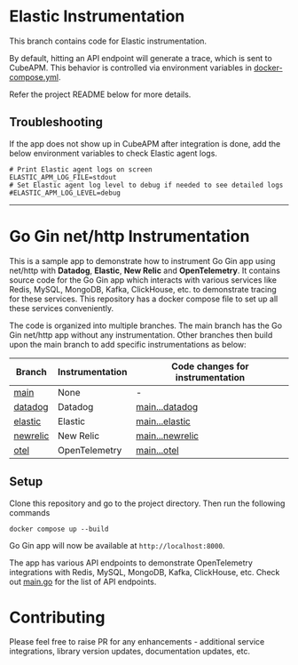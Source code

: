 # Elastic Instrumentation

This branch contains code for Elastic instrumentation.

By default, hitting an API endpoint will generate a trace, which is sent to CubeAPM. This behavior is controlled via environment variables in [docker-compose.yml](docker-compose.yml).

Refer the project README below for more details.

## Troubleshooting

If the app does not show up in CubeAPM after integration is done, add the below environment variables to check Elastic agent logs.

```shell
# Print Elastic agent logs on screen
ELASTIC_APM_LOG_FILE=stdout
# Set Elastic agent log level to debug if needed to see detailed logs
#ELASTIC_APM_LOG_LEVEL=debug
```

---

# Go Gin net/http Instrumentation

This is a sample app to demonstrate how to instrument Go Gin app using net/http with **Datadog**, **Elastic**, **New Relic** and **OpenTelemetry**. It contains source code for the Go Gin app which interacts with various services like Redis, MySQL, MongoDB, Kafka, ClickHouse, etc. to demonstrate tracing for these services. This repository has a docker compose file to set up all these services conveniently.

The code is organized into multiple branches. The main branch has the Go Gin net/http app without any instrumentation. Other branches then build upon the main branch to add specific instrumentations as below:

| Branch                                                                                         | Instrumentation | Code changes for instrumentation                                                                                |
| ---------------------------------------------------------------------------------------------- | --------------- | --------------------------------------------------------------------------------------------------------------- |
| [main](https://github.com/cubeapm/sample_app_go_gin_http/tree/main)         | None            | -                                                                                                               |
| [datadog](https://github.com/cubeapm/sample_app_go_gin_http/tree/datadog) | Datadog       | [main...datadog](https://github.com/cubeapm/sample_app_go_gin_http/compare/main...datadog) |
| [elastic](https://github.com/cubeapm/sample_app_go_gin_http/tree/elastic)         | Elastic   | [main...elastic](https://github.com/cubeapm/sample_app_go_gin_http/compare/main...elastic)         |
| [newrelic](https://github.com/cubeapm/sample_app_go_gin_http/tree/newrelic) | New Relic       | [main...newrelic](https://github.com/cubeapm/sample_app_go_gin_http/compare/main...newrelic) |
| [otel](https://github.com/cubeapm/sample_app_go_gin_http/tree/otel)         | OpenTelemetry   | [main...otel](https://github.com/cubeapm/sample_app_go_gin_http/compare/main...otel)         |

## Setup

Clone this repository and go to the project directory. Then run the following commands

```
docker compose up --build
```

Go Gin app will now be available at `http://localhost:8000`.

The app has various API endpoints to demonstrate OpenTelemetry integrations with Redis, MySQL, MongoDB, Kafka, ClickHouse, etc. Check out [main.go](main.go) for the list of API endpoints.

# Contributing

Please feel free to raise PR for any enhancements - additional service integrations, library version updates, documentation updates, etc.
